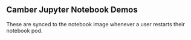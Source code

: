 ## Camber Jupyter Notebook Demos

These are synced to the notebook image whenever a user restarts their notebook pod.

